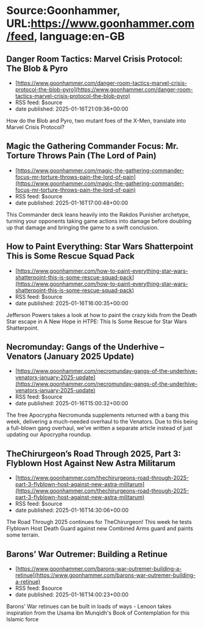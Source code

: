 # Source:Goonhammer, URL:https://www.goonhammer.com/feed, language:en-GB

## Danger Room Tactics: Marvel Crisis Protocol: The Blob & Pyro
 - [https://www.goonhammer.com/danger-room-tactics-marvel-crisis-protocol-the-blob-pyro](https://www.goonhammer.com/danger-room-tactics-marvel-crisis-protocol-the-blob-pyro)
 - RSS feed: $source
 - date published: 2025-01-16T21:09:36+00:00

How do the Blob and Pyro, two mutant foes of the X-Men, translate into Marvel Crisis Protocol?

## Magic the Gathering Commander Focus: Mr. Torture Throws Pain (The Lord of Pain)
 - [https://www.goonhammer.com/magic-the-gathering-commander-focus-mr-torture-throws-pain-the-lord-of-pain](https://www.goonhammer.com/magic-the-gathering-commander-focus-mr-torture-throws-pain-the-lord-of-pain)
 - RSS feed: $source
 - date published: 2025-01-16T17:00:48+00:00

This Commander deck leans heavily into the Rakdos Punisher archetype, turning your opponents taking game actions into damage before doubling up that damage and bringing the game to a swift conclusion.

## How to Paint Everything: Star Wars Shatterpoint This is Some Rescue Squad Pack
 - [https://www.goonhammer.com/how-to-paint-everything-star-wars-shatterpoint-this-is-some-rescue-squad-pack](https://www.goonhammer.com/how-to-paint-everything-star-wars-shatterpoint-this-is-some-rescue-squad-pack)
 - RSS feed: $source
 - date published: 2025-01-16T16:00:35+00:00

Jefferson Powers takes a look at how to paint the crazy kids from the Death Star escape in A New Hope in HTPE: This Is Some Rescue for Star Wars Shatterpoint.

## Necromunday: Gangs of the Underhive – Venators (January 2025 Update)
 - [https://www.goonhammer.com/necromunday-gangs-of-the-underhive-venators-january-2025-update](https://www.goonhammer.com/necromunday-gangs-of-the-underhive-venators-january-2025-update)
 - RSS feed: $source
 - date published: 2025-01-16T15:00:32+00:00

The free Apocrypha Necromunda supplements returned with a bang this week, delivering a much-needed overhaul to the Venators. Due to this being a full-blown gang overhaul, we’ve written a separate article instead of just updating our Apocrypha roundup.

## TheChirurgeon’s Road Through 2025, Part 3: Flyblown Host Against New Astra Militarum
 - [https://www.goonhammer.com/thechirurgeons-road-through-2025-part-3-flyblown-host-against-new-astra-militarum](https://www.goonhammer.com/thechirurgeons-road-through-2025-part-3-flyblown-host-against-new-astra-militarum)
 - RSS feed: $source
 - date published: 2025-01-16T14:30:06+00:00

The Road Through 2025 continues for TheChirurgeon! This week he tests Flyblown Host Death Guard against new Combined Arms guard and paints some terrain.

## Barons’ War Outremer: Building a Retinue
 - [https://www.goonhammer.com/barons-war-outremer-building-a-retinue](https://www.goonhammer.com/barons-war-outremer-building-a-retinue)
 - RSS feed: $source
 - date published: 2025-01-16T14:00:23+00:00

Barons' War retinues can be built in loads of ways - Lenoon takes inspiration from the Usama ibn Munqidh's Book of Contemplation for this Islamic force

